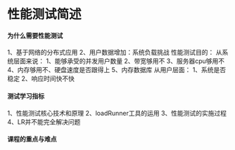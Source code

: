 # 性能测试简述

#### 为什么需要性能测试
1、基于网络的分布式应用
2、用户数据增加：系统负载挑战
性能测试目的：
从系统层面来说：
1、能够承受的并发用户数量
2、带宽够用不
3、服务器cpu够用不
4、内存够用不、硬盘速度是否跟得上
5、内存数据库
从用户层面：
1、系统是否稳定
2、响应时间快不快

#### 测试学习指标
1、性能测试核心技术和原理
2、loadRunner工具的运用
3、性能测试的实施过程
4、LR并不能完全解决问题

#### 课程的重点与难点
